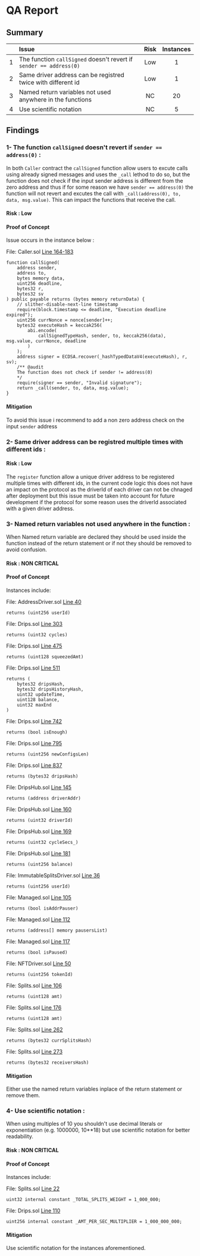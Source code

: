 # QA Report

## Summary

|               | Issue         | Risk     | Instances     |
| :-------------: |:-------------|:-------------:|:-------------:|
| 1 | The function `callSigned` doesn't revert if `sender == address(0)` | Low | 1 |
| 2 | Same driver address can be registred twice with different id | Low | 1 |
| 3 | Named return variables not used anywhere in the functions | NC | 20 |
| 4 | Use scientific notation | NC | 5 |


## Findings

### 1- The function `callSigned` doesn't revert if `sender == address(0)` :

In both `Caller` contract the `callSigned` function allow users to excute calls using already signed messages and uses the `_call` lethod to do so, but the function does not check if the input sender address is different from the zero address and thus if for some reason we have `sender == address(0)` the function will not revert and excutes the call with `_call(address(0), to, data, msg.value)`. This can impact the functions that receive the call.

#### Risk : Low

#### Proof of Concept

Issue occurs in the instance below :

File: Caller.sol [Line 164-183](https://github.com/code-423n4/2023-01-drips/blob/main/src/Caller.sol#L164-L183)
```
function callSigned(
    address sender,
    address to,
    bytes memory data,
    uint256 deadline,
    bytes32 r,
    bytes32 sv
) public payable returns (bytes memory returnData) {
    // slither-disable-next-line timestamp
    require(block.timestamp <= deadline, "Execution deadline expired");
    uint256 currNonce = nonce[sender]++;
    bytes32 executeHash = keccak256(
        abi.encode(
            callSignedTypeHash, sender, to, keccak256(data), msg.value, currNonce, deadline
        )
    );
    address signer = ECDSA.recover(_hashTypedDataV4(executeHash), r, sv);
    /** @audit
    The function does not check if sender != address(0)
    */
    require(signer == sender, "Invalid signature");
    return _call(sender, to, data, msg.value);
}
```

#### Mitigation

To avoid this issue i recommend to add a non zero address check on the input `sender` address

### 2- Same driver address can be registred multiple times with different ids :

#### Risk : Low 

The `register` function allow a unique driver address to be registered multiple times with different ids, in the current code logic this does not have an impact on the protocol as the driverId of each driver can not be chnaged after deployment but this issue must be taken into account for future development if the protocol for some reason uses the driverId associated with a given driver address.

### 3- Named return variables not used anywhere in the function :

When Named return variable are declared they should be used inside the function instead of the return statement or if not they should be removed to avoid confusion.

#### Risk : NON CRITICAL

#### Proof of Concept

Instances include:

File: AddressDriver.sol [Line 40](https://github.com/code-423n4/2023-01-drips/blob/main/src/AddressDriver.sol#L40)
```
returns (uint256 userId)
```

File: Drips.sol [Line 303](https://github.com/code-423n4/2023-01-drips/blob/main/src/Drips.sol#L303)

```
returns (uint32 cycles)
```

File: Drips.sol [Line 475](https://github.com/code-423n4/2023-01-drips/blob/main/src/Drips.sol#L475)

```
returns (uint128 squeezedAmt)
```

File: Drips.sol [Line 511](https://github.com/code-423n4/2023-01-drips/blob/main/src/Drips.sol#L511)

```
returns (
    bytes32 dripsHash,
    bytes32 dripsHistoryHash,
    uint32 updateTime,
    uint128 balance,
    uint32 maxEnd
)
```

File: Drips.sol [Line 742](https://github.com/code-423n4/2023-01-drips/blob/main/src/Drips.sol#L742)

```
returns (bool isEnough)
```

File: Drips.sol [Line 795](https://github.com/code-953n4/2023-01-drips/blob/main/src/Drips.sol#L795)

```
returns (uint256 newConfigsLen)
```

File: Drips.sol [Line 837](https://github.com/code-953n4/2023-01-drips/blob/main/src/Drips.sol#L837)

```
returns (bytes32 dripsHash)
```

File: DripsHub.sol [Line 145](https://github.com/code-423n4/2023-01-drips/blob/main/src/DripsHub.sol#L145)
```
returns (address driverAddr)
```

File: DripsHub.sol [Line 160](https://github.com/code-423n4/2023-01-drips/blob/main/src/DripsHub.sol#L160)
```
returns (uint32 driverId)
```

File: DripsHub.sol [Line 169](https://github.com/code-423n4/2023-01-drips/blob/main/src/DripsHub.sol#L169)
```
returns (uint32 cycleSecs_)
```

File: DripsHub.sol [Line 181](https://github.com/code-423n4/2023-01-drips/blob/main/src/DripsHub.sol#L181)
```
returns (uint256 balance)
```

File: ImmutableSplitsDriver.sol [Line 36](https://github.com/code-423n4/2023-01-drips/blob/main/src/ImmutableSplitsDriver.sol#L36)
```
returns (uint256 userId)
```

File: Managed.sol [Line 105](https://github.com/code-423n4/2023-01-drips/blob/main/src/Managed.sol#L105)
```
returns (bool isAddrPauser)
```

File: Managed.sol [Line 112](https://github.com/code-423n4/2023-01-drips/blob/main/src/Managed.sol#L112)
```
returns (address[] memory pausersList)
```

File: Managed.sol [Line 117](https://github.com/code-423n4/2023-01-drips/blob/main/src/Managed.sol#L117)
```
returns (bool isPaused)
```

File: NFTDriver.sol [Line 50](https://github.com/code-423n4/2023-01-drips/blob/main/src/NFTDriver.sol#L50)
```
returns (uint256 tokenId)
```

File: Splits.sol [Line 106](https://github.com/code-423n4/2023-01-drips/blob/main/src/Splits.sol#L106)
```
returns (uint128 amt)
```

File: Splits.sol [Line 176](https://github.com/code-423n4/2023-01-drips/blob/main/src/Splits.sol#L176)
```
returns (uint128 amt)
```

File: Splits.sol [Line 262](https://github.com/code-423n4/2023-01-drips/blob/main/src/Splits.sol#L262)
```
returns (bytes32 currSplitsHash)
```

File: Splits.sol [Line 273](https://github.com/code-423n4/2023-01-drips/blob/main/src/Splits.sol#L273)
```
returns (bytes32 receiversHash)
```

#### Mitigation

Either use the named return variables inplace of the return statement or remove them.

### 4- Use scientific notation :

When using multiples of 10 you shouldn't use decimal literals or exponentiation (e.g. 1000000, 10**18) but use scientific notation for better readability.

#### Risk : NON CRITICAL

#### Proof of Concept

Instances include:

File: Splits.sol [Line 22](https://github.com/code-423n4/2023-01-drips/blob/main/src/Splits.sol#L22)

```
uint32 internal constant _TOTAL_SPLITS_WEIGHT = 1_000_000;
```

File: Drips.sol [Line 110](https://github.com/code-423n4/2023-01-drips/blob/main/src/Drips.sol#L110)

```
uint256 internal constant _AMT_PER_SEC_MULTIPLIER = 1_000_000_000;
```

#### Mitigation

Use scientific notation for the instances aforementioned.